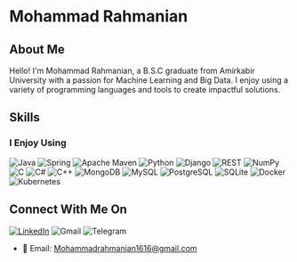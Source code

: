 # Mohammad Rahmanian

## About Me

Hello! I'm Mohammad Rahmanian, a B.S.C graduate from Amirkabir University with a passion for Machine Learning and Big Data. I enjoy using a variety of programming languages and tools to create impactful solutions.

## Skills

### I Enjoy Using

![Java](https://img.shields.io/badge/-Java-007396?style=for-the-badge&logo=java)
![Spring](https://img.shields.io/badge/-Spring-6DB33F?style=for-the-badge&logo=spring)
![Apache Maven](https://img.shields.io/badge/-Apache_Maven-C71A36?style=for-the-badge&logo=apache-maven)
![Python](https://img.shields.io/badge/-Python-3776AB?style=for-the-badge&logo=python)
![Django](https://img.shields.io/badge/-Django-092E20?style=for-the-badge&logo=django)
![REST](https://img.shields.io/badge/-REST-02569B?style=for-the-badge)
![NumPy](https://img.shields.io/badge/-NumPy-013243?style=for-the-badge&logo=numpy)
![C](https://img.shields.io/badge/-C-A8B9CC?style=for-the-badge&logo=c)
![C#](https://img.shields.io/badge/-C%23-239120?style=for-the-badge&logo=c-sharp)
![C++](https://img.shields.io/badge/-C++-00599C?style=for-the-badge&logo=cplusplus)
![MongoDB](https://img.shields.io/badge/-MongoDB-47A248?style=for-the-badge&logo=mongodb)
![MySQL](https://img.shields.io/badge/-MySQL-4479A1?style=for-the-badge&logo=mysql)
![PostgreSQL](https://img.shields.io/badge/-PostgreSQL-4169E1?style=for-the-badge&logo=postgresql)
![SQLite](https://img.shields.io/badge/-SQLite-003B57?style=for-the-badge&logo=sqlite)
![Docker](https://img.shields.io/badge/-Docker-2496ED?style=for-the-badge&logo=docker)
![Kubernetes](https://img.shields.io/badge/-Kubernetes-326CE5?style=for-the-badge&logo=kubernetes)

## Connect With Me On

[![LinkedIn](https://img.shields.io/badge/LinkedIn-0077B5?style=for-the-badge&logo=linkedin)](https://www.linkedin.com/in/mohammad-rahmanian-25a791232/)
![Gmail](https://img.shields.io/badge/Gmail-D14836?style=for-the-badge&logo=gmail&logoColor=white)
![Telegram](https://img.shields.io/badge/Telegram-26A5E4?style=for-the-badge&logo=telegram&logoColor=white)

- 📧 Email: Mohammadrahmanian1616@gmail.com
